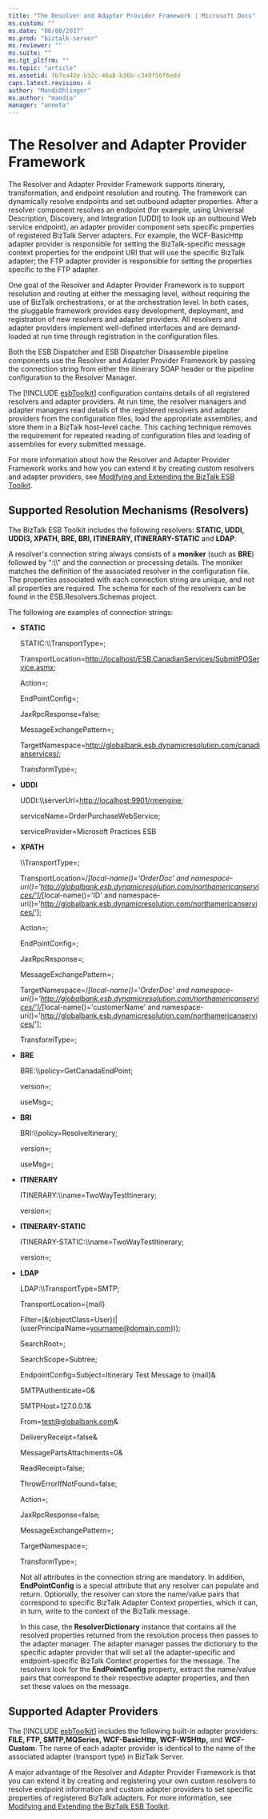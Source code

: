 ```yaml
---
title: "The Resolver and Adapter Provider Framework | Microsoft Docs"
ms.custom: ""
ms.date: "06/08/2017"
ms.prod: "biztalk-server"
ms.reviewer: ""
ms.suite: ""
ms.tgt_pltfrm: ""
ms.topic: "article"
ms.assetid: fb7ea42e-b32c-40a8-b36b-c349f56f6edd
caps.latest.revision: 4
author: "MandiOhlinger"
ms.author: "mandia"
manager: "anneta"
---
```

# The Resolver and Adapter Provider Framework
The Resolver and Adapter Provider Framework supports itinerary, transformation, and endpoint resolution and routing. The framework can dynamically resolve endpoints and set outbound adapter properties. After a resolver component resolves an endpoint (for example, using Universal Description, Discovery, and Integration [UDDI] to look up an outbound Web service endpoint), an adapter provider component sets specific properties of registered BizTalk Server adapters. For example, the WCF-BasicHttp adapter provider is responsible for setting the BizTalk-specific message context properties for the endpoint URI that will use the specific BizTalk adapter; the FTP adapter provider is responsible for setting the properties specific to the FTP adapter.  
  
 One goal of the Resolver and Adapter Provider Framework is to support resolution and routing at either the messaging level, without requiring the use of BizTalk orchestrations, or at the orchestration level. In both cases, the pluggable framework provides easy development, deployment, and registration of new resolvers and adapter providers. All resolvers and adapter providers implement well-defined interfaces and are demand-loaded at run time through registration in the configuration files.  
  
 Both the ESB Dispatcher and ESB Dispatcher Disassemble pipeline components use the Resolver and Adapter Provider Framework by passing the connection string from either the itinerary SOAP header or the pipeline configuration to the Resolver Manager.  
  
 The [!INCLUDE [esbToolkit](../includes/esbtoolkit-md.md)] configuration contains details of all registered resolvers and adapter providers. At run time, the resolver managers and adapter managers read details of the registered resolvers and adapter providers from the configuration files, load the appropriate assemblies, and store them in a BizTalk host–level cache. This caching technique removes the requirement for repeated reading of configuration files and loading of assemblies for every submitted message.  
  
 For more information about how the Resolver and Adapter Provider Framework works and how you can extend it by creating custom resolvers and adapter providers, see [Modifying and Extending the BizTalk ESB Toolkit](../esb-toolkit/modifying-and-extending-the-biztalk-esb-toolkit.md).  
  
## Supported Resolution Mechanisms (Resolvers)  
 The BizTalk ESB Toolkit includes the following resolvers: **STATIC, UDDI, UDDI3, XPATH, BRE, BRI, ITINERARY, ITINERARY-STATIC** and **LDAP**.  
  
 A resolver's connection string always consists of a **moniker** (such as **BRE**) followed by ":\\\\" and the connection or processing details. The moniker matches the definition of the associated resolver in the configuration file. The properties associated with each connection string are unique, and not all properties are required. The schema for each of the resolvers can be found in the ESB.Resolvers.Schemas project.  
  
 The following are examples of connection strings:  
  
- **STATIC**  
  
   STATIC:\\\TransportType=;  
  
   TransportLocation=<http://localhost/ESB.CanadianServices/SubmitPOService.asmx>;  
  
   Action=;  
  
   EndPointConfig=;  
  
   JaxRpcResponse=false;  
  
   MessageExchangePattern=;  
  
   TargetNamespace=<http://globalbank.esb.dynamicresolution.com/canadianservices/>;  
  
   TransformType=;  
  
- **UDDI**  
  
   UDDI:\\\serverUrl=<http://localhost:9901/rmengine>;  
  
   serviceName=OrderPurchaseWebService;  
  
   serviceProvider=Microsoft Practices ESB  
  
- **XPATH**  
  
   \\\TransportType=;  
  
   TransportLocation=/<em>[local-name()='OrderDoc' and namespace-uri()='http://globalbank.esb.dynamicresolution.com/northamericanservices/']/</em>[local-name()='ID' and namespace-uri()='<http://globalbank.esb.dynamicresolution.com/northamericanservices/>'];  
  
   Action=;  
  
   EndPointConfig=;  
  
   JaxRpcResponse=;  
  
   MessageExchangePattern=;  
  
   TargetNamespace=/<em>[local-name()='OrderDoc' and namespace-uri()='http://globalbank.esb.dynamicresolution.com/northamericanservices/']/</em>[local-name()='customerName' and namespace-uri()='<http://globalbank.esb.dynamicresolution.com/northamericanservices/>'];  
  
   TransformType=;  
  
- **BRE**  
  
   BRE:\\\policy=GetCanadaEndPoint;  
  
   version=;  
  
   useMsg=;  
  
- **BRI**  
  
   BRI:\\\policy=ResolveItinerary;  
  
   version=;  
  
   useMsg=;  
  
- **ITINERARY**  
  
   ITINERARY:\\\name=TwoWayTestItinerary;  
  
   version=;  
  
- **ITINERARY-STATIC**  
  
   ITINERARY-STATIC:\\\name=TwoWayTestItinerary;  
  
   version=;  
  
- **LDAP**  
  
   LDAP:\\\TransportType=SMTP;  
  
   TransportLocation={mail}  
  
   Filter=(&amp;(objectClass=User)(&#124;(userPrincipalName=yourname@domain.com)));  
  
   SearchRoot=;  
  
   SearchScope=Subtree;  
  
   EndpointConfig=Subject=Itinerary Test Message to {mail}&amp;  
  
   SMTPAuthenticate=0&amp;  
  
   SMTPHost=127.0.0.1&amp;  
  
   From=test@globalbank.com&amp;  
  
   DeliveryReceipt=false&amp;  
  
   MessagePartsAttachments=0&amp;  
  
   ReadReceipt=false;  
  
   ThrowErrorIfNotFound=false;  
  
   Action=;  
  
   JaxRpcResponse=false;  
  
   MessageExchangePattern=;  
  
   TargetNamespace=;  
  
   TransformType=;  
  
  Not all attributes in the connection string are mandatory. In addition, **EndPointConfig** is a special attribute that any resolver can populate and return. Optionally, the resolver can store the name/value pairs that correspond to specific BizTalk Adapter Context properties, which it can, in turn, write to the context of the BizTalk message.  
  
  In this case, the **ResolverDictionary** instance that contains all the resolved properties returned from the resolution process then passes to the adapter manager. The adapter manager passes the dictionary to the specific adapter provider that will set all the adapter-specific and endpoint-specific BizTalk Context properties for the message. The resolvers look for the **EndPointConfig** property, extract the name/value pairs that correspond to their respective adapter properties, and then set these values on the message.  
  
## Supported Adapter Providers  
 The [!INCLUDE [esbToolkit](../includes/esbtoolkit-md.md)] includes the following built-in adapter providers: <strong>FILE, FTP, SMTP,MQSeries, WCF-BasicHttp, WCF-WSHttp,</strong> and <strong>WCF-Custom</strong>. The name of each adapter provider is identical to the name of the associated adapter (transport type) in BizTalk Server.  
  
 A major advantage of the Resolver and Adapter Provider Framework is that you can extend it by creating and registering your own custom resolvers to resolve endpoint information and custom adapter providers to set specific properties of registered BizTalk adapters. For more information, see [Modifying and Extending the BizTalk ESB Toolkit](../esb-toolkit/modifying-and-extending-the-biztalk-esb-toolkit.md).